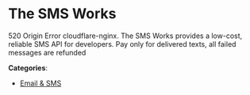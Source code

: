# The SMS Works


520 Origin Error cloudflare-nginx. The SMS Works provides a low-cost, reliable SMS API for developers. Pay only for delivered texts, all failed messages are refunded



**Categories**:

- [Email & SMS](https://github.com/apis-list/apis-list#email-and-sms)



